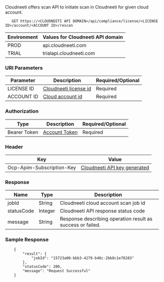 Cloudneeti offers scan API to initiate scan in Cloudneeti for given cloud account.

       GET https://<CLOUDNEETI API DOMAIN>/api/compliance/license/<LICENSE ID>/account/<ACCOUNT ID>/rescan


| Environment	| Values for Cloudneeti API domain     |
|---------------|--------------------------------------|
| PROD 	        |   api.cloudneeti.com                 |
| TRIAL 	| trialapi.cloudneeti.com              |


### URI Parameters

| Parameter           |           Description                                |           Required/Optional  |
|-----------|----------------------------------------------------------------|----------------------------|
| LICENSE ID  |          [Cloudneeti license id​](#license-id)                  | Required|
| ACCOUNT ID  |          [Cloud account id​](#account-id)                          | Required|

### Authorization
| Type           |           Description                                |           Required/Optional  |
|-----------|----------------------------------------------------------------|----------------------------|
| Bearer Token  |          [Account Token](../../userGuide/tokenAPI/#account-token)                   | Required|

### Header

| Key	        | Value                                |
|---------------|--------------------------------------|
| Ocp-Apim-Subscription-Key 	| [Cloudneeti API key generated](../../administratorGuide/configureCloudneetiAPIAccess/)             |


### Response

| Name           |           Type       |          Description  |
|----------------|----------------------|-----------------------|
| jobId 	 |           String     | Cloudneeti cloud account scan job id       |
| statusCode |     Integer      | Cloudneeti API response status code      |
| message	 |           String     | Response describing operation result as success or failed.      |


<!-- ### Examples -->

<!-- #### Sample Request

        GET https://api.cloudneeti.com/api/compliance/license/9085e05b-c5fe-49e1-9511-af4002aad6c4/account/7b227c87-2fb2-4fe4-bbab-c7318de12f5e/scan -->

### Sample Response
    
        {
            "result": {
                "jobId": "15723a00-bbb3-4279-b48c-2bb8c1e78283"
            },
            "statusCode": 200,
            "message": "Request Successful"
        }